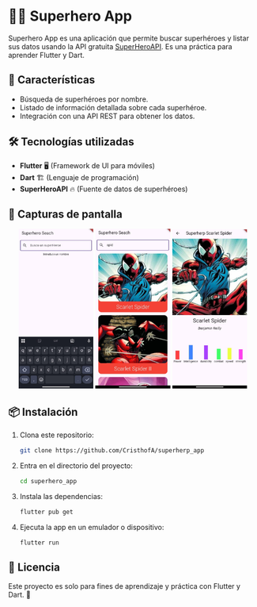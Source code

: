 # 🦸‍♂️ Superhero App

Superhero App es una aplicación que permite buscar superhéroes y listar sus datos usando la API gratuita [SuperHeroAPI](https://superheroapi.com/). Es una práctica para aprender Flutter y Dart.

## 🚀 Características
- Búsqueda de superhéroes por nombre.
- Listado de información detallada sobre cada superhéroe.
- Integración con una API REST para obtener los datos.

## 🛠 Tecnologías utilizadas
- **Flutter** 🖥️ (Framework de UI para móviles)
- **Dart** 🏗️ (Lenguaje de programación)
- **SuperHeroAPI** 🔥 (Fuente de datos de superhéroes)

## 📸 Capturas de pantalla
<div align="center">
  <img src="assets/screenshot1.jpeg" alt="Pantalla de búsqueda" width="30%"/>
  <img src="assets/screenshot2.jpeg" alt="Pantalla de búsqueda" width="30%"/>
  <img src="assets/screenshot3.jpeg" alt="Pantalla de búsqueda" width="30%"/>
</div>

## 📦 Instalación
1. Clona este repositorio:
   ```bash
   git clone https://github.com/CristhofA/superherp_app
   ```
2. Entra en el directorio del proyecto:
   ```bash
   cd superhero_app
   ```
3. Instala las dependencias:
   ```bash
   flutter pub get
   ```
4. Ejecuta la app en un emulador o dispositivo:
   ```bash
   flutter run
   ```

## 📜 Licencia
Este proyecto es solo para fines de aprendizaje y práctica con Flutter y Dart. 🚀